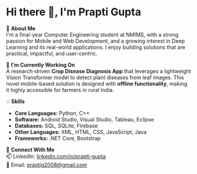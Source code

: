 # Hi there 👋, I'm Prapti Gupta

🚀 **About Me**  
I'm a final-year Computer Engineering student at NMIMS, with a strong passion for Mobile and Web Development, and a growing interest in Deep Learning and its real-world applications. I enjoy building solutions that are practical, impactful, and user-centric.

🌾 **I'm Currently Working On**  
A research-driven **Crop Disease Diagnosis App** that leverages a lightweight Vision Transformer model to detect plant diseases from leaf images. This novel mobile-based solution is designed with **offline functionality**, making it highly accessible for farmers in rural India.

💡 **Skills**  
- **Core Languages:** Python, C++  
- **Software:** Android Studio, Visual Studio, Tableau, Eclipse  
- **Databases:** SQL, SQLite, Firebase  
- **Other Languages:** XML, HTML, CSS, JavaScript, Java  
- **Frameworks:** .NET Core, Bootstrap

🔗 **Connect With Me**  
📫 LinkedIn: [linkedin.com/in/prapti-gupta](https://linkedin.com/in/prapti-gupta)  
📧 Email: praptig2008@gmail.com
